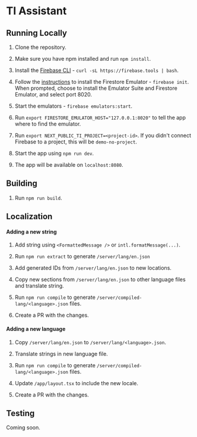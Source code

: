 # TI Assistant

## Running Locally

1. Clone the repository.

2. Make sure you have npm installed and run `npm install`.

3. Install the [Firebase CLI](https://firebase.google.com/docs/cli) - `curl -sL https://firebase.tools | bash`.

4. Follow the [instructions](https://firebase.google.com/docs/emulator-suite/connect_and_prototype) to install the Firestore Emulator - `firebase init`. When prompted, choose to install the Emulator Suite and Firestore Emulator, and select port 8020.

5. Start the emulators - `firebase emulators:start`.

6. Run `export FIRESTORE_EMULATOR_HOST="127.0.0.1:8020"` to tell the app where to find the emulator.

7. Run `export NEXT_PUBLIC_TI_PROJECT=<project-id>`. If you didn't connect Firebase to a project, this will be `demo-no-project`.

7. Start the app using `npm run dev`.

8. The app will be available on `localhost:8080`.

## Building

1. Run `npm run build`.

## Localization

#### Adding a new string

1. Add string using `<FormattedMessage />` or `intl.formatMessage(...)`.

2. Run `npm run extract` to generate `/server/lang/en.json`

3. Add generated IDs from `/server/lang/en.json` to new locations.

4. Copy new sections from `/server/lang/en.json` to other language files and translate string.

5. Run `npm run compile` to generate `/server/compiled-lang/<language>.json` files.

6. Create a PR with the changes.

#### Adding a new language

1. Copy `/server/lang/en.json` to `/server/lang/<language>.json`.

2. Translate strings in new language file.

3. Run `npm run compile` to generate `/server/compiled-lang/<language>.json` files.

5. Update `/app/layout.tsx` to include the new locale.

6. Create a PR with the changes.

## Testing

Coming soon.
